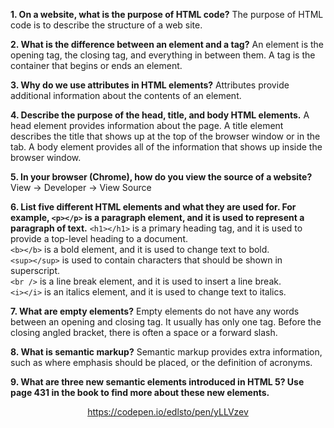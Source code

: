 **1. On a website, what is the purpose of HTML code?**
The purpose of HTML code is to describe the structure of a web site.

**2. What is the difference between an element and a tag?**
An element is the opening tag, the closing tag, and everything in between them. A tag is the container that begins or ends an element.

**3. Why do we use attributes in HTML elements?**
Attributes provide additional information about the contents of an element.

**4. Describe the purpose of the head, title, and body HTML elements.**
A head element provides information about the page. A title element describes the title that shows up at the top of the browser window or in the tab. A body element provides all of the information that shows up inside the browser window.

**5. In your browser (Chrome), how do you view the source of a website?**
View -> Developer -> View Source

**6. List five different HTML elements and what they are used for. For example, `<p></p>` is a paragraph element, and it is used to represent a paragraph of text.**
`<h1></h1>` is a primary heading tag, and it is used to provide a top-level heading to a document.  
`<b></b>` is a bold element, and it is used to change text to bold.  
`<sup></sup>` is used to contain characters that should be shown in superscript.  
`<br />` is a line break element, and it is used to insert a line break.  
`<i></i>` is an italics element, and it is used to change text to italics.

**7. What are empty elements?**
Empty elements do not have any words between an opening and closing tag. It usually has only one tag. Before the closing angled bracket, there is often a space or a forward slash.

**8. What is semantic markup?**
Semantic markup provides extra information, such as where emphasis should be placed, or the definition of acronyms.

**9. What are three new semantic elements introduced in HTML 5? Use page 431 in the book to find more about these new elements.**
<header>
<nav>
<article>

https://codepen.io/edlsto/pen/yLLVzev
